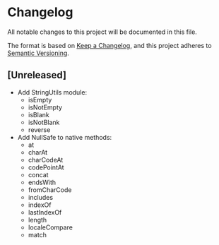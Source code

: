 # Changelog
All notable changes to this project will be documented in this file.

The format is based on [Keep a Changelog](https://keepachangelog.com/en/1.0.0/),
and this project adheres to [Semantic Versioning](https://semver.org/spec/v2.0.0.html).

## [Unreleased]
* Add StringUtils module:
    * isEmpty
    * isNotEmpty
    * isBlank
    * isNotBlank
    * reverse
* Add NullSafe to native methods:
    * at
    * charAt
    * charCodeAt
    * codePointAt
    * concat
    * endsWith
    * fromCharCode
    * includes
    * indexOf
    * lastIndexOf
    * length
    * localeCompare
    * match